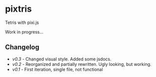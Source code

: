 # pixtris

Tetris with pixi.js

Work in progress...

## Changelog

- *v0.3* - Changed visual style. Added some jsdocs.
- *v0.2* - Reorganized and partially rewritten. Ugly looking, but working.
- *v0.1* - First iteration, single file, not functional
